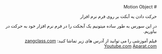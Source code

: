 <div dir="rtl">
# Motion Object

حرکت دادن یه آبکت بر روی فرم نرم افزار

در این سورس به طور ساده میتونیم یک آبجکت را در فرم نرم افزار خود به حرکت در بیاوریم.

فیلم آموزشی را می توانید از آدرس های زیر تماشا کنید:
<a href="http://www.zangclass.com/motion-object-in-c-sharp/">zangclass.com</a>
<a href="https://www.youtube.com/watch?v=1yZXXCl0tB4&t=14s">Youtube.com</a>
<a href="https://www.aparat.com/v/Zc0UA">Aparat.com</a>

</div>
